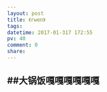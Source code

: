 ```yaml
---
layout: post
title: 《rwen》
tags: 
datetime: 2017-01-317 172:55
pv: 40
comment: 0
share: 
---
```


##  ##大锅饭嘎嘎嘎嘎嘎嘎

